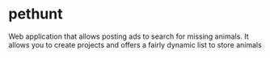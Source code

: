 # pethunt
Web application that allows posting ads to search for missing animals. It allows you to create projects and offers a fairly dynamic list to store animals
